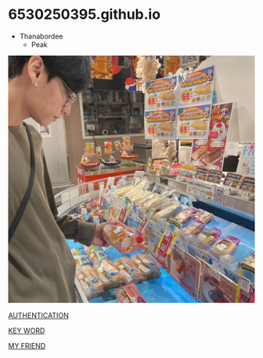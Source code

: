 # 6530250395.github.io

- Thanabordee
   - Peak

![Me](IMG_0364.jpeg)

[AUTHENTICATION](authentication)

[KEY WORD](keyword)

[MY FRIEND](https://Naieric.github.io/keyword)
